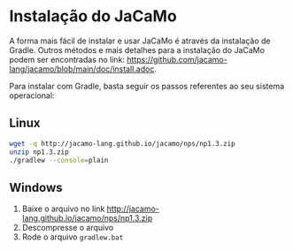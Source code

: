# Instalação do JaCaMo
A forma mais fácil de instalar e usar JaCaMo é através da instalação de Gradle. Outros métodos e mais detalhes para a instalação do JaCaMo podem ser encontradas no link: https://github.com/jacamo-lang/jacamo/blob/main/doc/install.adoc.

Para instalar com Gradle, basta seguir os passos referentes ao seu sistema operacional:

## Linux
```bash
wget -q http://jacamo-lang.github.io/jacamo/nps/np1.3.zip
unzip np1.3.zip
./gradlew --console=plain
```

## Windows
1. Baixe o arquivo no link http://jacamo-lang.github.io/jacamo/nps/np1.3.zip
2. Descompresse o arquivo
3. Rode o arquivo `gradlew.bat`